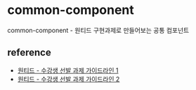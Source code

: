 # common-component
common-component - 원티드 구현과제로 만들어보는 공통 컴포넌트

## reference
- [원티드 - 수강생 선발 과제 가이드라인 1](https://carpal-dryer-922.notion.site/c82965ebfd3345e1b057968c75092105)
- [원티드 - 수강생 선발 과제 가이드라인 2](https://carpal-dryer-922.notion.site/2-95f794307472478487337afec074d7bf)